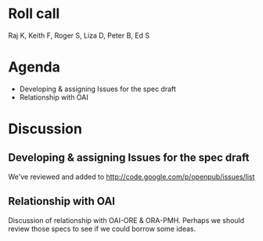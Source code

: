 # Roll call #

Raj K, Keith F, Roger S, Liza D, Peter B, Ed S

# Agenda #

  * Developing & assigning Issues for the spec draft
  * Relationship with OAI


# Discussion #

## Developing & assigning Issues for the spec draft ##

We've reviewed and added to http://code.google.com/p/openpub/issues/list

## Relationship with OAI ##

Discussion of relationship with OAI-ORE & ORA-PMH. Perhaps we should review those specs to see if we could borrow some ideas.